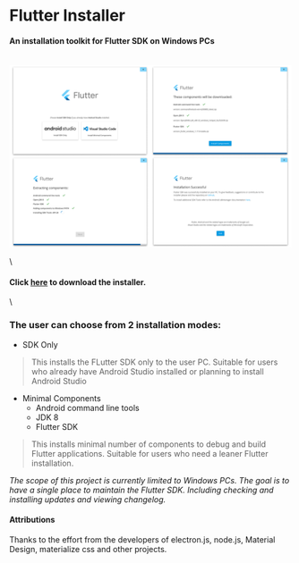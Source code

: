 # Flutter Installer
#### An installation toolkit for Flutter SDK on Windows PCs
\
![screenshot](/screenshots/screens.png)

\
#### Click [here](https://github.com/sampathbalivada/flutter_installer/releases "Flutter Installer Downloads") to download the installer.
\
### The user can choose from 2 installation modes:
* SDK Only
> This installs the FLutter SDK only to the user PC. Suitable for users who already have Android Studio installed or planning to install Android Studio
* Minimal Components
  * Android command line tools
  * JDK 8
  * Flutter SDK 
> This installs minimal number of components to debug and build Flutter applications. Suitable for users who need a leaner Flutter installation.

_The scope of this project is currently limited to Windows PCs. The goal is to have a single place to maintain the Flutter SDK. Including checking and installing updates and viewing changelog._

#### Attributions
Thanks to the effort from the developers of electron.js, node.js, Material Design, materialize css and other projects.

